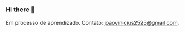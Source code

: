 ### Hi there 👋
Em processo de aprendizado. 
Contato: joaovinicius2525@gmail.com.
<!--
**Joaovsr/Joaovsr** is a ✨ _special_ ✨ repository because its `README.md` (this file) appears on your GitHub profile.

Here are some ideas to get you started:

- 🔭 I’m currently working on ... Nothing
- 🌱 I’m currently learning ... React 
- 👯 I’m looking to collaborate on ... 
- 🤔 I’m looking for help with ... 
- 💬 Ask me about ... 
- 📫 How to reach me: ... joaovinicius2525@gmail.com
- 😄 Pronouns: ... 
- ⚡ Fun fact: ... I hate big techs.
-->
